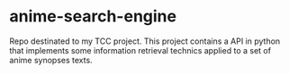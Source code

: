 # anime-search-engine
Repo destinated to my TCC project. This project contains a API in python that implements some information retrieval technics applied to a set of anime synopses texts.
